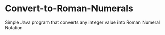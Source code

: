 # Convert-to-Roman-Numerals


Simple Java program that converts any integer value into Roman Numeral Notation 
